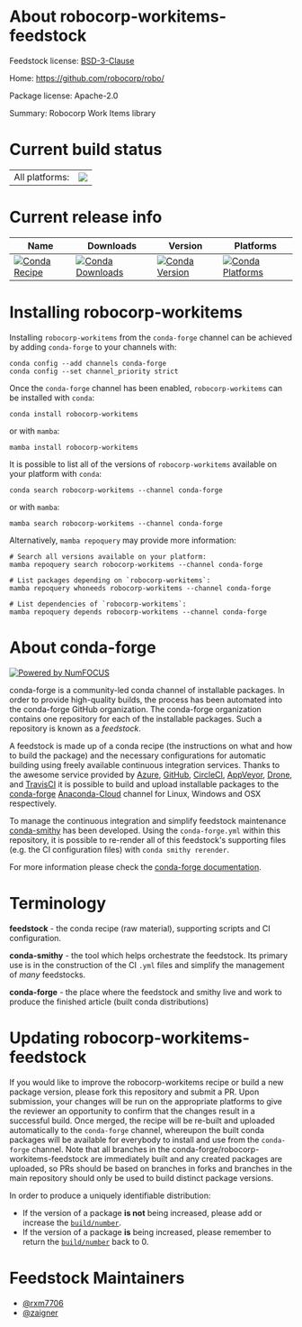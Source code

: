 About robocorp-workitems-feedstock
==================================

Feedstock license: [BSD-3-Clause](https://github.com/conda-forge/robocorp-workitems-feedstock/blob/main/LICENSE.txt)

Home: https://github.com/robocorp/robo/

Package license: Apache-2.0

Summary: Robocorp Work Items library

Current build status
====================


<table><tr><td>All platforms:</td>
    <td>
      <a href="https://dev.azure.com/conda-forge/feedstock-builds/_build/latest?definitionId=20199&branchName=main">
        <img src="https://dev.azure.com/conda-forge/feedstock-builds/_apis/build/status/robocorp-workitems-feedstock?branchName=main">
      </a>
    </td>
  </tr>
</table>

Current release info
====================

| Name | Downloads | Version | Platforms |
| --- | --- | --- | --- |
| [![Conda Recipe](https://img.shields.io/badge/recipe-robocorp--workitems-green.svg)](https://anaconda.org/conda-forge/robocorp-workitems) | [![Conda Downloads](https://img.shields.io/conda/dn/conda-forge/robocorp-workitems.svg)](https://anaconda.org/conda-forge/robocorp-workitems) | [![Conda Version](https://img.shields.io/conda/vn/conda-forge/robocorp-workitems.svg)](https://anaconda.org/conda-forge/robocorp-workitems) | [![Conda Platforms](https://img.shields.io/conda/pn/conda-forge/robocorp-workitems.svg)](https://anaconda.org/conda-forge/robocorp-workitems) |

Installing robocorp-workitems
=============================

Installing `robocorp-workitems` from the `conda-forge` channel can be achieved by adding `conda-forge` to your channels with:

```
conda config --add channels conda-forge
conda config --set channel_priority strict
```

Once the `conda-forge` channel has been enabled, `robocorp-workitems` can be installed with `conda`:

```
conda install robocorp-workitems
```

or with `mamba`:

```
mamba install robocorp-workitems
```

It is possible to list all of the versions of `robocorp-workitems` available on your platform with `conda`:

```
conda search robocorp-workitems --channel conda-forge
```

or with `mamba`:

```
mamba search robocorp-workitems --channel conda-forge
```

Alternatively, `mamba repoquery` may provide more information:

```
# Search all versions available on your platform:
mamba repoquery search robocorp-workitems --channel conda-forge

# List packages depending on `robocorp-workitems`:
mamba repoquery whoneeds robocorp-workitems --channel conda-forge

# List dependencies of `robocorp-workitems`:
mamba repoquery depends robocorp-workitems --channel conda-forge
```


About conda-forge
=================

[![Powered by
NumFOCUS](https://img.shields.io/badge/powered%20by-NumFOCUS-orange.svg?style=flat&colorA=E1523D&colorB=007D8A)](https://numfocus.org)

conda-forge is a community-led conda channel of installable packages.
In order to provide high-quality builds, the process has been automated into the
conda-forge GitHub organization. The conda-forge organization contains one repository
for each of the installable packages. Such a repository is known as a *feedstock*.

A feedstock is made up of a conda recipe (the instructions on what and how to build
the package) and the necessary configurations for automatic building using freely
available continuous integration services. Thanks to the awesome service provided by
[Azure](https://azure.microsoft.com/en-us/services/devops/), [GitHub](https://github.com/),
[CircleCI](https://circleci.com/), [AppVeyor](https://www.appveyor.com/),
[Drone](https://cloud.drone.io/welcome), and [TravisCI](https://travis-ci.com/)
it is possible to build and upload installable packages to the
[conda-forge](https://anaconda.org/conda-forge) [Anaconda-Cloud](https://anaconda.org/)
channel for Linux, Windows and OSX respectively.

To manage the continuous integration and simplify feedstock maintenance
[conda-smithy](https://github.com/conda-forge/conda-smithy) has been developed.
Using the ``conda-forge.yml`` within this repository, it is possible to re-render all of
this feedstock's supporting files (e.g. the CI configuration files) with ``conda smithy rerender``.

For more information please check the [conda-forge documentation](https://conda-forge.org/docs/).

Terminology
===========

**feedstock** - the conda recipe (raw material), supporting scripts and CI configuration.

**conda-smithy** - the tool which helps orchestrate the feedstock.
                   Its primary use is in the construction of the CI ``.yml`` files
                   and simplify the management of *many* feedstocks.

**conda-forge** - the place where the feedstock and smithy live and work to
                  produce the finished article (built conda distributions)


Updating robocorp-workitems-feedstock
=====================================

If you would like to improve the robocorp-workitems recipe or build a new
package version, please fork this repository and submit a PR. Upon submission,
your changes will be run on the appropriate platforms to give the reviewer an
opportunity to confirm that the changes result in a successful build. Once
merged, the recipe will be re-built and uploaded automatically to the
`conda-forge` channel, whereupon the built conda packages will be available for
everybody to install and use from the `conda-forge` channel.
Note that all branches in the conda-forge/robocorp-workitems-feedstock are
immediately built and any created packages are uploaded, so PRs should be based
on branches in forks and branches in the main repository should only be used to
build distinct package versions.

In order to produce a uniquely identifiable distribution:
 * If the version of a package **is not** being increased, please add or increase
   the [``build/number``](https://docs.conda.io/projects/conda-build/en/latest/resources/define-metadata.html#build-number-and-string).
 * If the version of a package **is** being increased, please remember to return
   the [``build/number``](https://docs.conda.io/projects/conda-build/en/latest/resources/define-metadata.html#build-number-and-string)
   back to 0.

Feedstock Maintainers
=====================

* [@rxm7706](https://github.com/rxm7706/)
* [@zaigner](https://github.com/zaigner/)


